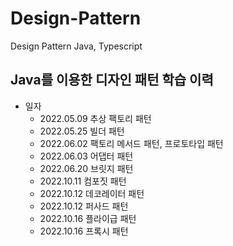 # Design-Pattern

Design Pattern Java, Typescript

## Java를 이용한 디자인 패턴 학습 이력

- 일자
  - 2022.05.09 추상 팩토리 패턴
  - 2022.05.25 빌더 패턴
  - 2022.06.02 팩토리 메서드 패턴, 프로토타입 패턴
  - 2022.06.03 어댑터 패턴
  - 2022.06.20 브릿지 패턴
  - 2022.10.11 컴포짓 패턴
  - 2022.10.12 데코레이터 패턴
  - 2022.10.12 퍼사드 패턴
  - 2022.10.16 플라이급 패턴
  - 2022.10.16 프록시 패턴
